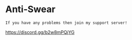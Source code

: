 # Anti-Swear


`If you have any problems then join my support server!`


https://discord.gg/b2w8mPQjYG



